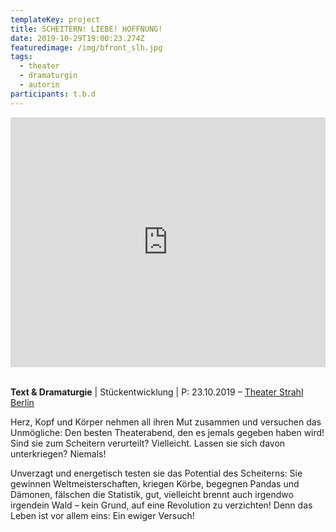 ```yaml
---
templateKey: project
title: SCHEITERN! LIEBE! HOFFNUNG!
date: 2019-10-29T19:00:23.274Z
featuredimage: /img/bfront_slh.jpg
tags:
  - theater
  - dramaturgin
  - autorin
participants: t.b.d
---
```

<iframe width="100%" height="400" src="https://www.youtube.com/embed/Itr-JlpxvVI" frameborder="0" allow="accelerometer; autoplay; encrypted-media; gyroscope; picture-in-picture" allowfullscreen></iframe>

\
**Text & Dramaturgie** | Stückentwicklung | P: 23.10.2019 – [Theater Strahl Berlin](https://www.theater-strahl.de/stuecke/scheitern-liebe-hoffnung/)

Herz, Kopf und Körper nehmen all ihren Mut zusammen und versuchen das Unmögliche: Den besten Theaterabend, den es jemals gegeben haben wird! Sind sie zum Scheitern verurteilt? Vielleicht. Lassen sie sich davon unterkriegen? Niemals! 

Unverzagt und energetisch testen sie das Potential des Scheiterns: Sie gewinnen Weltmeisterschaften, kriegen Körbe, begegnen Pandas und Dämonen, fälschen die Statistik, gut, vielleicht brennt auch irgendwo irgendein Wald – kein Grund, auf eine Revolution zu verzichten! Denn das Leben ist vor allem eins: Ein ewiger Versuch!
